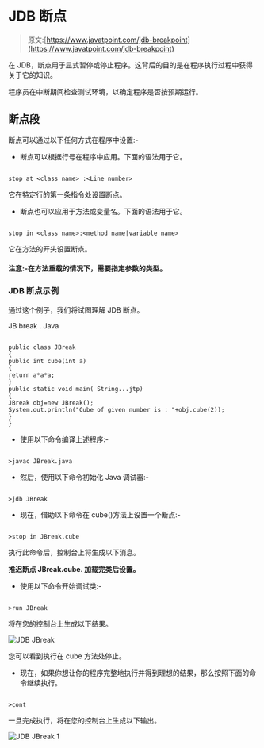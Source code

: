 # JDB 断点

> 原文:[https://www.javatpoint.com/jdb-breakpoint](https://www.javatpoint.com/jdb-breakpoint)

在 JDB，断点用于显式暂停或停止程序。这背后的目的是在程序执行过程中获得关于它的知识。

程序员在中断期间检查测试环境，以确定程序是否按预期运行。

## 断点段

断点可以通过以下任何方式在程序中设置:-

*   断点可以根据行号在程序中应用。下面的语法用于它。

```

stop at <class name> :<Line number>

```

它在特定行的第一条指令处设置断点。

*   断点也可以应用于方法或变量名。下面的语法用于它。

```

stop in <class name>:<method name|variable name>

```

它在方法的开头设置断点。

#### 注意:-在方法重载的情况下，需要指定参数的类型。

### JDB 断点示例

通过这个例子，我们将试图理解 JDB 断点。

JB break . Java

```

public class JBreak
{
public int cube(int a)
{
return a*a*a;
}
public static void main( String...jtp)
{
JBreak obj=new JBreak();
System.out.println("Cube of given number is : "+obj.cube(2));
}
}

```

*   使用以下命令编译上述程序:-

```

>javac JBreak.java

```

*   然后，使用以下命令初始化 Java 调试器:-

```

>jdb JBreak

```

*   现在，借助以下命令在 cube()方法上设置一个断点:-

```

>stop in JBreak.cube

```

执行此命令后，控制台上将生成以下消息。

**推迟断点 JBreak.cube.
加载完类后设置。**

*   使用以下命令开始调试类:-

```

>run JBreak

```

将在您的控制台上生成以下结果。

![JDB JBreak](../Images/4a1cfacd5d118909d63cc2f67c4ff487.png)

您可以看到执行在 cube 方法处停止。

*   现在，如果你想让你的程序完整地执行并得到理想的结果，那么按照下面的命令继续执行。

```

>cont

```

一旦完成执行，将在您的控制台上生成以下输出。

![JDB JBreak 1](../Images/c5edda781f5c1a40993e015023f692ce.png)